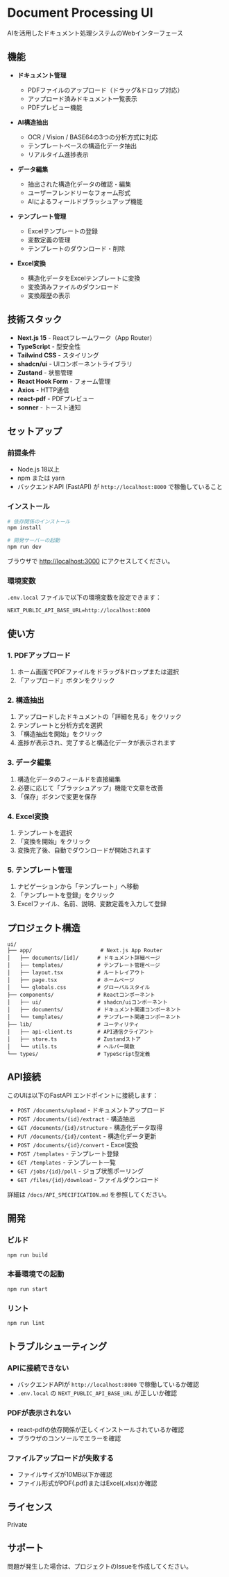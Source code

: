 # Document Processing UI

AIを活用したドキュメント処理システムのWebインターフェース

## 機能

- **ドキュメント管理**
  - PDFファイルのアップロード（ドラッグ&ドロップ対応）
  - アップロード済みドキュメント一覧表示
  - PDFプレビュー機能

- **AI構造抽出**
  - OCR / Vision / BASE64の3つの分析方式に対応
  - テンプレートベースの構造化データ抽出
  - リアルタイム進捗表示

- **データ編集**
  - 抽出された構造化データの確認・編集
  - ユーザーフレンドリーなフォーム形式
  - AIによるフィールドブラッシュアップ機能

- **テンプレート管理**
  - Excelテンプレートの登録
  - 変数定義の管理
  - テンプレートのダウンロード・削除

- **Excel変換**
  - 構造化データをExcelテンプレートに変換
  - 変換済みファイルのダウンロード
  - 変換履歴の表示

## 技術スタック

- **Next.js 15** - Reactフレームワーク（App Router）
- **TypeScript** - 型安全性
- **Tailwind CSS** - スタイリング
- **shadcn/ui** - UIコンポーネントライブラリ
- **Zustand** - 状態管理
- **React Hook Form** - フォーム管理
- **Axios** - HTTP通信
- **react-pdf** - PDFプレビュー
- **sonner** - トースト通知

## セットアップ

### 前提条件

- Node.js 18以上
- npm または yarn
- バックエンドAPI (FastAPI) が `http://localhost:8000` で稼働していること

### インストール

```bash
# 依存関係のインストール
npm install

# 開発サーバーの起動
npm run dev
```

ブラウザで [http://localhost:3000](http://localhost:3000) にアクセスしてください。

### 環境変数

`.env.local` ファイルで以下の環境変数を設定できます：

```env
NEXT_PUBLIC_API_BASE_URL=http://localhost:8000
```

## 使い方

### 1. PDFアップロード

1. ホーム画面でPDFファイルをドラッグ&ドロップまたは選択
2. 「アップロード」ボタンをクリック

### 2. 構造抽出

1. アップロードしたドキュメントの「詳細を見る」をクリック
2. テンプレートと分析方式を選択
3. 「構造抽出を開始」をクリック
4. 進捗が表示され、完了すると構造化データが表示されます

### 3. データ編集

1. 構造化データのフィールドを直接編集
2. 必要に応じて「ブラッシュアップ」機能で文章を改善
3. 「保存」ボタンで変更を保存

### 4. Excel変換

1. テンプレートを選択
2. 「変換を開始」をクリック
3. 変換完了後、自動でダウンロードが開始されます

### 5. テンプレート管理

1. ナビゲーションから「テンプレート」へ移動
2. 「テンプレートを登録」をクリック
3. Excelファイル、名前、説明、変数定義を入力して登録

## プロジェクト構造

```
ui/
├── app/                      # Next.js App Router
│   ├── documents/[id]/      # ドキュメント詳細ページ
│   ├── templates/           # テンプレート管理ページ
│   ├── layout.tsx           # ルートレイアウト
│   ├── page.tsx             # ホームページ
│   └── globals.css          # グローバルスタイル
├── components/              # Reactコンポーネント
│   ├── ui/                  # shadcn/uiコンポーネント
│   ├── documents/           # ドキュメント関連コンポーネント
│   └── templates/           # テンプレート関連コンポーネント
├── lib/                     # ユーティリティ
│   ├── api-client.ts        # API通信クライアント
│   ├── store.ts             # Zustandストア
│   └── utils.ts             # ヘルパー関数
└── types/                   # TypeScript型定義
```

## API接続

このUIは以下のFastAPI エンドポイントに接続します：

- `POST /documents/upload` - ドキュメントアップロード
- `POST /documents/{id}/extract` - 構造抽出
- `GET /documents/{id}/structure` - 構造化データ取得
- `PUT /documents/{id}/content` - 構造化データ更新
- `POST /documents/{id}/convert` - Excel変換
- `POST /templates` - テンプレート登録
- `GET /templates` - テンプレート一覧
- `GET /jobs/{id}/poll` - ジョブ状態ポーリング
- `GET /files/{id}/download` - ファイルダウンロード

詳細は `/docs/API_SPECIFICATION.md` を参照してください。

## 開発

### ビルド

```bash
npm run build
```

### 本番環境での起動

```bash
npm run start
```

### リント

```bash
npm run lint
```

## トラブルシューティング

### APIに接続できない

- バックエンドAPIが `http://localhost:8000` で稼働しているか確認
- `.env.local` の `NEXT_PUBLIC_API_BASE_URL` が正しいか確認

### PDFが表示されない

- react-pdfの依存関係が正しくインストールされているか確認
- ブラウザのコンソールでエラーを確認

### ファイルアップロードが失敗する

- ファイルサイズが10MB以下か確認
- ファイル形式がPDF(.pdf)またはExcel(.xlsx)か確認

## ライセンス

Private

## サポート

問題が発生した場合は、プロジェクトのIssueを作成してください。
